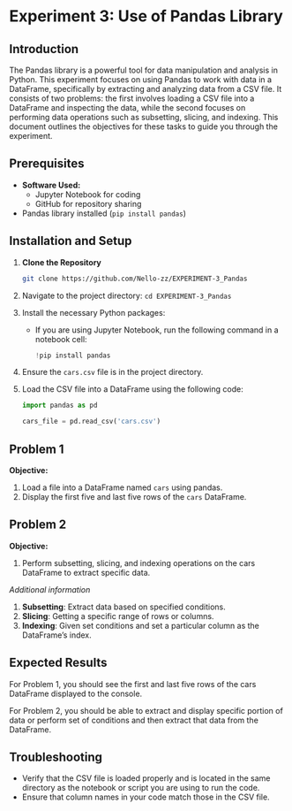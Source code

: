 # Experiment 3: Use of Pandas Library

## Introduction

The Pandas library is a powerful tool for data manipulation and analysis in Python. This experiment focuses on using Pandas to work with data in a DataFrame, specifically by extracting and analyzing data from a CSV file. It consists of two problems: the first involves loading a CSV file into a DataFrame and inspecting the data, while the second focuses on performing data operations such as subsetting, slicing, and indexing. This document outlines the objectives for these tasks to guide you through the experiment.

## Prerequisites

- **Software Used:**
  - Jupyter Notebook for coding
  - GitHub for repository sharing
- Pandas library installed (`pip install pandas`)

## Installation and Setup

1. **Clone the Repository**
   ```sh
   git clone https://github.com/Nello-zz/EXPERIMENT-3_Pandas
2. Navigate to the project directory: `cd EXPERIMENT-3_Pandas`
3. Install the necessary Python packages:
   - If you are using Jupyter Notebook, run the following command in a notebook cell:
     ```python
     !pip install pandas
     ```

4. Ensure the `cars.csv` file is in the project directory.

5. Load the CSV file into a DataFrame using the following code:
   ```python
   import pandas as pd

   cars_file = pd.read_csv('cars.csv')

## Problem 1

**Objective:**

1. Load a file into a DataFrame named `cars` using pandas.
2. Display the first five and last five rows of the `cars` DataFrame.

## Problem 2

**Objective:**

1. Perform subsetting, slicing, and indexing operations on the cars DataFrame to extract specific data.

*Additional information*

1. **Subsetting**: Extract data based on specified conditions.
2. **Slicing**: Getting a specific range of rows or columns.
3. **Indexing**: Given set conditions and set a particular column as the DataFrame’s index.

## Expected Results
For Problem 1, you should see the first and last five rows of the cars DataFrame displayed to the console.

For Problem 2, you should be able to extract and display specific portion of data or perform set of conditions and then extract that data from the DataFrame.

## Troubleshooting

- Verify that the CSV file is loaded properly and is located in the same directory as the notebook or script you are using to run the code.
- Ensure that column names in your code match those in the CSV file.

